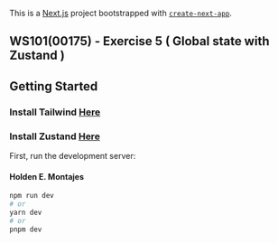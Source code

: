 This is a [Next.js](https://nextjs.org/) project bootstrapped with [`create-next-app`](https://github.com/vercel/next.js/tree/canary/packages/create-next-app).

## WS101(00175) - Exercise 5 ( Global state with Zustand )
## Getting Started
### Install Tailwind [Here](https://tailwindcss.com/docs/guides/nextjs)
### Install Zustand  [Here](https://docs.pmnd.rs/zustand/getting-started/introduction)
First, run the development server:
#### Holden E. Montajes
```bash
npm run dev
# or
yarn dev
# or
pnpm dev
```




